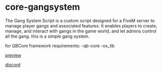 # core-gangsystem
The Gang System Script is a custom script designed for a FiveM server to manage player gangs and associated features. It enables players to create, manage, and interact with gangs in the game world, and let admins control all the gang. this is a simple gang system.

for QBCore framework
requirements:
-qb-core
-ox_lib

[preview](https://streamable.com/fdie81)


[discord](https://discord.gg/k8XNJbD4T7)



